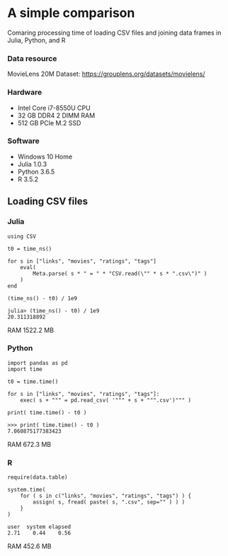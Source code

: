 # A simple comparison
Comaring processing time of loading CSV files and joining data frames in Julia, Python, and R

### Data resource
MovieLens 20M Dataset: https://grouplens.org/datasets/movielens/

### Hardware
* Intel Core i7-8550U CPU
* 32 GB DDR4 2 DIMM RAM
* 512 GB PCIe M.2 SSD

### Software
* Windows 10 Home
* Julia 1.0.3
* Python 3.6.5
* R 3.5.2

## Loading CSV files

### Julia
<pre><code>using CSV

t0 = time_ns()

for s in ["links", "movies", "ratings", "tags"]
    eval(
        Meta.parse( s * " = " * "CSV.read(\"" * s * ".csv\")" )
    )
end

(time_ns() - t0) / 1e9
</code></pre>
<pre><code>julia> (time_ns() - t0) / 1e9
20.311318892
</code></pre>
RAM 1522.2 MB

### Python
<pre><code>import pandas as pd
import time

t0 = time.time()

for s in ["links", "movies", "ratings", "tags"]:
    exec( s + """ = pd.read_csv( '""" + s + """.csv')""" )

print( time.time() - t0 )
</code></pre>
<pre><code>>>> print( time.time() - t0 )
7.060875177383423
</code></pre>
RAM 672.3 MB

### R
<pre><code>require(data.table)

system.time(
    for ( s in c("links", "movies", "ratings", "tags") ) {
        assign( s, fread( paste( s, ".csv", sep="" ) ) )
    }
)
</code></pre>
<pre><code>user  system elapsed 
2.71    0.44    0.56
</code></pre>
RAM 452.6 MB
